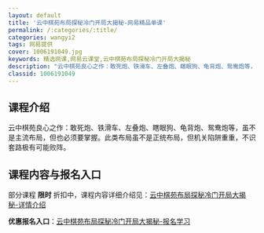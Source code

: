 ```yaml
---
layout: default
title: '云中棋苑布局探秘冷门开局大揭秘-网易精品单课'
permalink: /:categories/:title/
categories: wangyi2
tags: 网易提供
cover: 1006191049.jpg
keywords: 精选网课,网易云课堂,云中棋苑布局探秘冷门开局大揭秘
description: "云中棋苑良心之作：敢死炮、铁滑车、左叠炮、瞎眼狗、龟背炮、鸳鸯炮等，虽不是主流布局，但也必须要掌握。此类布局虽不是正统布局，但机关陷阱重重，不识套路极有可能败阵。云中棋苑布局探秘冷门开局大揭"
classid: 1006191049
---
```


## 课程介绍

云中棋苑良心之作：敢死炮、铁滑车、左叠炮、瞎眼狗、龟背炮、鸳鸯炮等，虽不是主流布局，但也必须要掌握。此类布局虽不是正统布局，但机关陷阱重重，不识套路极有可能败阵。

## 课程内容与报名入口

部分课程 **限时** 折扣中，课程内容详细介绍见：[云中棋苑布局探秘冷门开局大揭秘-详情介绍](https://study.163.com/course/introduction/1006191049.htm?share=1&shareId=1025206652&utm_campaign=share&utm_medium=iphoneShare&utm_source=&utm_u=1025206652)

**优惠报名入口**：[云中棋苑布局探秘冷门开局大揭秘-报名学习](https://study.163.com/course/introduction/1006191049.htm?share=1&shareId=1025206652&utm_campaign=share&utm_medium=iphoneShare&utm_source=&utm_u=1025206652)


